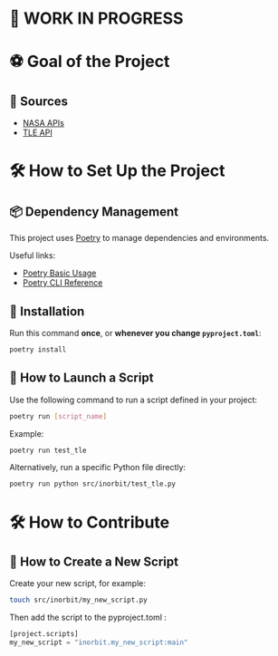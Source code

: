# 🚧 WORK IN PROGRESS

# ⚽ Goal of the Project

## 📑 Sources
- [NASA APIs](https://api.nasa.gov/)
- [TLE API](https://tle.ivanstanojevic.me/#/)

# 🛠 How to Set Up the Project

## 📦 Dependency Management

This project uses [Poetry](https://python-poetry.org/) to manage dependencies and environments.

Useful links:
- [Poetry Basic Usage](https://python-poetry.org/docs/basic-usage/)
- [Poetry CLI Reference](https://python-poetry.org/docs/cli/)

## 🧪 Installation

Run this command **once**, or **whenever you change `pyproject.toml`**:
```bash
poetry install
```

## 🚀 How to Launch a Script

Use the following command to run a script defined in your project:
```bash
poetry run [script_name]
```

Example:
```bash
poetry run test_tle
```

Alternatively, run a specific Python file directly:
```bash
poetry run python src/inorbit/test_tle.py
```



# 🛠 How to Contribute

## 🧱 How to Create a New Script

Create your new script, for example:
```bash
touch src/inorbit/my_new_script.py
```

Then add the script to the pyproject.toml :
```python
[project.scripts]
my_new_script = "inorbit.my_new_script:main"
```
